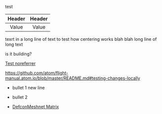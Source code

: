 test

<div align="center">
  
| Header | Header | 
| :---: | :---: |
| Value | Value |

</div>

texrt in a long line of text to test how centering works blah blah long line of long text

is it building?

<a href = "http://www.tammymetz.com">Test noreferrer</a>


https://github.com/atom/flight-manual.atom.io/blob/master/README.md#testing-changes-locally


* bullet 1
  new line
  
* bullet 2



- [DefconMeshnet Matrix](https://[200:2c03:79b4:4257:ce90:7582:4c5a:d946])
